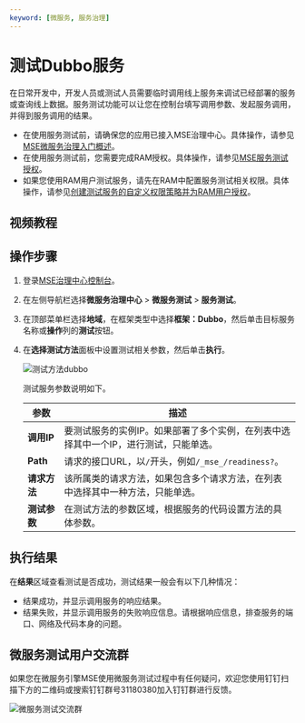 ```yaml
---
keyword: [微服务, 服务治理]
---
```


# 测试Dubbo服务

在日常开发中，开发人员或测试人员需要临时调用线上服务来调试已经部署的服务或查询线上数据。服务测试功能可以让您在控制台填写调用参数、发起服务调用，并得到服务调用的结果。

-   在使用服务测试前，请确保您的应用已接入MSE治理中心。具体操作，请参见[MSE微服务治理入门概述]()。
-   在使用服务测试前，您需要完成RAM授权。具体操作，请参见[MSE服务测试授权](/cn.zh-CN/微服务治理/权限管理/MSE服务测试授权.md)。
-   如果您使用RAM用户测试服务，请先在RAM中配置服务测试相关权限。具体操作，请参见[创建测试服务的自定义权限策略并为RAM用户授权](/cn.zh-CN/微服务治理/权限管理/MSE服务测试授权.md)。

## 视频教程



## 操作步骤

1.  登录[MSE治理中心控制台](https://mse.console.aliyun.com/?spm=a2c4g.11186623.2.13.f90a6a60WiEx0N#/msc/home)。

2.  在左侧导航栏选择**微服务治理中心** \> **微服务测试** \> **服务测试**。

3.  在顶部菜单栏选择**地域**，在框架类型中选择**框架：Dubbo**，然后单击目标服务名称或**操作**列的**测试**按钮。

4.  在**选择测试方法**面板中设置测试相关参数，然后单击**执行**。

    ![测试方法dubbo](https://static-aliyun-doc.oss-accelerate.aliyuncs.com/assets/img/zh-CN/3891597161/p173509.png)

    测试服务参数说明如下。

    |参数|描述|
    |--|--|
    |**调用IP**|要测试服务的实例IP。如果部署了多个实例，在列表中选择其中一个IP，进行测试，只能单选。|
    |**Path**|请求的接口URL，以`/`开头，例如`/_mse_/readiness?`。|
    |**请求方法**|该所属类的请求方法，如果包含多个请求方法，在列表中选择其中一种方法，只能单选。|
    |**测试参数**|在测试方法的参数区域，根据服务的代码设置方法的具体参数。|


## 执行结果

在**结果**区域查看测试是否成功，测试结果一般会有以下几种情况：

-   结果成功，并显示调用服务的响应结果。
-   结果失败，并显示调用服务的失败响应信息。请根据响应信息，排查服务的端口、网络及代码本身的问题。

## 微服务测试用户交流群

如果您在微服务引擎MSE使用微服务测试过程中有任何疑问，欢迎您使用钉钉扫描下方的二维码或搜索钉钉群号31180380加入钉钉群进行反馈。

![微服务测试交流群](https://static-aliyun-doc.oss-accelerate.aliyuncs.com/assets/img/zh-CN/9780389061/p181621.png)

